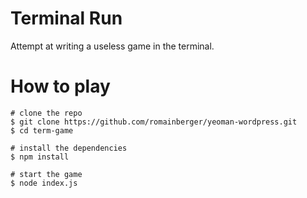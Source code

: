 # Terminal Run

Attempt at writing a useless game in the terminal.

# How to play

    # clone the repo
    $ git clone https://github.com/romainberger/yeoman-wordpress.git
    $ cd term-game

    # install the dependencies
    $ npm install

    # start the game
    $ node index.js
